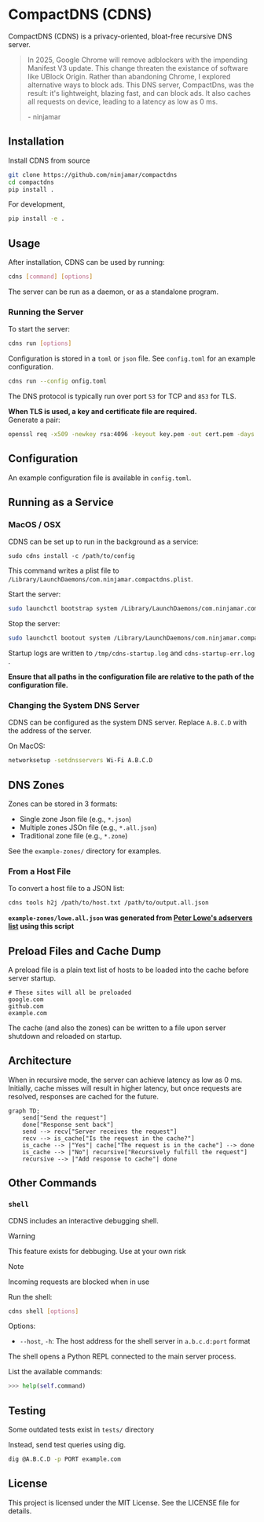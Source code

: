 # CompactDNS (CDNS)
CompactDNS (CDNS) is a privacy-oriented, bloat-free recursive DNS server.

> In 2025, Google Chrome will remove adblockers with the impending Manifest V3 update. This change threaten the existance of software like UBlock Origin. Rather than abandoning Chrome, I explored alternative ways to block ads. This DNS server, CompactDns, was the result: it's lightweight, blazing fast, and can block ads. It also caches all requests on device, leading to a latency as low as 0 ms.
> 
> \- ninjamar

## Installation

Install CDNS from source
```bash
git clone https://github.com/ninjamar/compactdns
cd compactdns
pip install .
```
For development,
```bash
pip install -e .
```

## Usage

After installation, CDNS can be used by running:
```bash
cdns [command] [options]
```

The server can be run as a daemon, or as a standalone program. 

### Running the Server
To start the server:
```bash
cdns run [options]
```
Configuration is stored in a `toml` or `json` file. See `config.toml` for an example configuration.
```bash
cdns run --config onfig.toml
```
The DNS protocol is typically run over port `53` for TCP and `853` for TLS. 

**When TLS is used, a key and certificate file are required.**  
Generate a pair:
```bash
openssl req -x509 -newkey rsa:4096 -keyout key.pem -out cert.pem -days 365 -nodes
```

## Configuration

An example configuration file is available in `config.toml`.

## Running as a Service

### MacOS / OSX

CDNS can be set up to run in the background as a service:

```
sudo cdns install -c /path/to/config
```

This command writes a plist file to `/Library/LaunchDaemons/com.ninjamar.compactdns.plist`. 


Start the server:
```bash
sudo launchctl bootstrap system /Library/LaunchDaemons/com.ninjamar.compactdns.plist
```
Stop the server:
```bash
sudo launchctl bootout system /Library/LaunchDaemons/com.ninjamar.compactdns.plist
```
Startup logs are written to `/tmp/cdns-startup.log` and `cdns-startup-err.log` .

**Ensure that all paths in the configuration file are relative to the path of the configuration file.**

### Changing the System DNS Server

CDNS can be configured as the system DNS server. Replace `A.B.C.D` with the address of the server.

On MacOS:
```bash
networksetup -setdnsservers Wi-Fi A.B.C.D
```

## DNS Zones

Zones can be stored in 3 formats:
* Single zone Json file (e.g., `*.json`)
* Multiple zones JSOn file (e.g., `*.all.json`)
* Traditional zone file (e.g., `*.zone`)

See the `example-zones/` directory for examples. 

### From a Host File

To convert a host file to a JSON list:
```bash
cdns tools h2j /path/to/host.txt /path/to/output.all.json
```

**`example-zones/lowe.all.json` was generated from [Peter Lowe's adservers list](https://pgl.yoyo.org/adservers/) using this script**

## Preload Files and Cache Dump

A preload file is a plain text list of hosts to be loaded into the cache before server startup.


```
# These sites will all be preloaded
google.com
github.com
example.com
```

The cache (and also the zones) can be written to a file upon server shutdown and reloaded on startup.

## Architecture

When in recursive mode, the server can achieve latency as low as 0 ms. Initially, cache misses will result in higher latency, but once requests are resolved, responses are cached for the future.
```mermaid
graph TD;
    send["Send the request"]
    done["Response sent back"]
    send --> recv["Server receives the request"]
    recv --> is_cache["Is the request in the cache?"]
    is_cache --> |"Yes"| cache["The request is in the cache"] --> done
    is_cache --> |"No"| recursive["Recursively fulfill the request"]
    recursive --> |"Add response to cache"| done
```

## Other Commands

### `shell`
CDNS includes an interactive debugging shell.

> [!WARNING]
> This feature exists for debbuging. Use at your own risk

> [!NOTE]
> Incoming requests are blocked when in use

Run the shell:
```bash
cdns shell [options]
```

Options:
*  `--host`, `-h`: The host address for the shell server in `a.b.c.d:port` format

The shell opens a Python REPL connected to the main server process.

List the available commands:
```python
>>> help(self.command)
```


## Testing
Some outdated tests exist in `tests/` directory

Instead, send test queries using dig.
```bash
dig @A.B.C.D -p PORT example.com
```

## License

This project is licensed under the MIT License. See the LICENSE file for details.